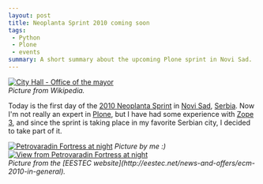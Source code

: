 ```yaml
---
layout: post
title: Neoplanta Sprint 2010 coming soon
tags:
 - Python
 - Plone
 - events
summary: A short summary about the upcoming Plone sprint in Novi Sad.
---
```


<div class="center right">
  <a href="http://en.wikipedia.org/wiki/File:NoviSadCityHall.jpg"><img src="http://upload.wikimedia.org/wikipedia/en/thumb/b/bd/NoviSadCityHall.jpg/250px-NoviSadCityHall.jpg" alt="City Hall - Office of the mayor"/></a>
  <br/>
  <em>Picture from Wikipedia.</em>
</div>

Today is the first day of the [2010 Neoplanta
Sprint](http://www.coactivate.org/projects/neoplanta-sprint) in [Novi
Sad](http://en.wikipedia.org/wiki/Novi_Sad),
[Serbia](http://en.wikipedia.org/wiki/Serbia). Now I'm not really an expert in
[Plone](http://plone.org/), but I have had some experience with [Zope
3](http://www.zope.org/Products/Zope3), and since the sprint is taking place in
my favorite Serbian city, I decided to take part of it.

<div class="center">
  <a href="http://lh5.ggpht.com/_ECkYvml2zGc/S1m_TclasrI/AAAAAAAAPsM/uuzkkY6VcLo/tvrdava-at-night.png.jpg"><img src="http://lh5.ggpht.com/_ECkYvml2zGc/S1m_TclasrI/AAAAAAAACnA/lfF2CR7sNWs/s800/tvrdava-at-night.png.jpg" alt="Petrovaradin Fortress at night"/></a>
  <em>Picture by me :)</em>
  <br/>
</div>

<div class="center">
  <a href="http://eestec.net/news-and-offers/ecm-2010-in-general"><img src="http://eestec.net/news-and-offers/novisadnocu.jpg/image_large" alt="View from Petrovaradin Fortress at night"/></a>
  <br/>
  <em>Picture from the [EESTEC website](http://eestec.net/news-and-offers/ecm-2010-in-general).</em>
</div>
